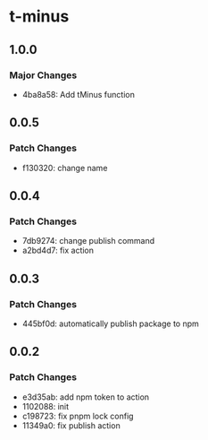 # t-minus

## 1.0.0

### Major Changes

- 4ba8a58: Add tMinus function

## 0.0.5

### Patch Changes

- f130320: change name

## 0.0.4

### Patch Changes

- 7db9274: change publish command
- a2bd4d7: fix action

## 0.0.3

### Patch Changes

- 445bf0d: automatically publish package to npm

## 0.0.2

### Patch Changes

- e3d35ab: add npm token to action
- 1102088: init
- c198723: fix pnpm lock config
- 11349a0: fix publish action
